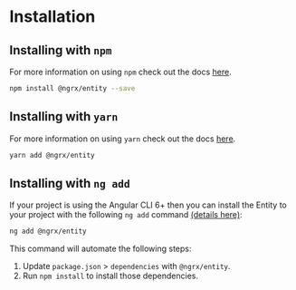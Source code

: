 # Installation

## Installing with `npm`

For more information on using `npm` check out the docs <a href="https://docs.npmjs.com/cli/install" target="_blank">here</a>.

```sh
npm install @ngrx/entity --save
```

## Installing with `yarn`

For more information on using `yarn` check out the docs <a href="https://yarnpkg.com/docs/usage" target="_blank">here</a>.

```sh
yarn add @ngrx/entity
```

## Installing with `ng add`

If your project is using the Angular CLI 6+ then you can install the Entity to your project with the following `ng add` command <a href="https://angular.io/cli/add" target="_blank">(details here)</a>:

```sh
ng add @ngrx/entity
```

This command will automate the following steps:

1. Update `package.json` > `dependencies` with `@ngrx/entity`.
2. Run `npm install` to install those dependencies. 

